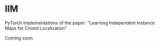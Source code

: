 # IIM
PyTorch implementations of the paper: "Learning Independent Instance Maps for Crowd Localization"

Coming soon.
